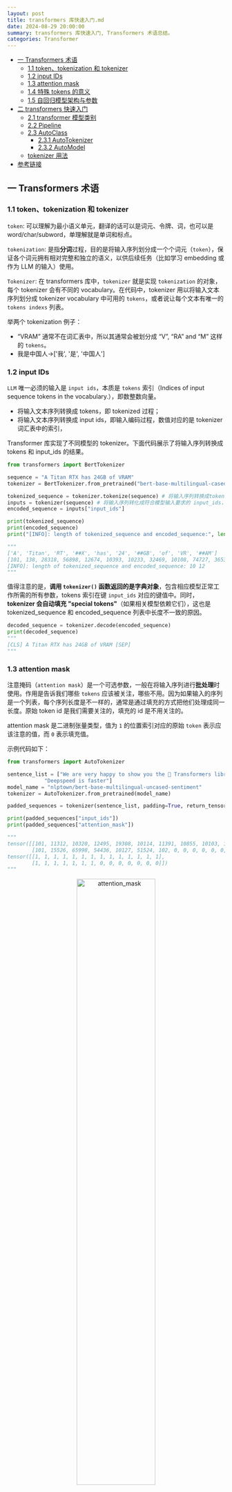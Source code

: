 ```yaml
---
layout: post
title: transformers 库快速入门.md
date: 2024-08-29 20:00:00
summary: transformers 库快速入门, Transformers 术语总结。
categories: Transformer
---
```


- [一 Transformers 术语](#一-transformers-术语)
  - [1.1 token、tokenization 和 tokenizer](#11-tokentokenization-和-tokenizer)
  - [1.2 input IDs](#12-input-ids)
  - [1.3 attention mask](#13-attention-mask)
  - [1.4 特殊 tokens 的意义](#14-特殊-tokens-的意义)
  - [1.5 自回归模型架构与参数](#15-自回归模型架构与参数)
- [二 transformers 快速入门](#二-transformers-快速入门)
  - [2.1 transformer 模型类别](#21-transformer-模型类别)
  - [2.2 Pipeline](#22-pipeline)
  - [2.3 AutoClass](#23-autoclass)
    - [2.3.1 AutoTokenizer](#231-autotokenizer)
    - [2.3.2 AutoModel](#232-automodel)
  - [tokenizer 用法](#tokenizer-用法)
- [参考链接](#参考链接)

## 一 Transformers 术语

### 1.1 token、tokenization 和 tokenizer

`token`: 可以理解为最小语义单元，翻译的话可以是词元、令牌、词，也可以是 word/char/subword，单理解就是单词和标点。

`tokenization`: 是指**分词**过程，目的是将输入序列划分成一个个词元（`token`），保证各个词元拥有相对完整和独立的语义，以供后续任务（比如学习 embedding 或作为 LLM 的输入）使用。

`Tokenizer`: 在 transformers 库中，`tokenizer` 就是实现 `tokenization` 的对象，每个 tokenizer 会有不同的 vocabulary。在代码中，tokenizer 用以将输入文本序列划分成 tokenizer vocabulary 中可用的 `tokens`，或者说让每个文本有唯一的 `tokens indexs` 列表。

举两个 tokenization 例子：

- “VRAM” 通常不在词汇表中，所以其通常会被划分成 “V”, “RA” and “M” 这样的 `tokens`。
- 我是中国人->['我', '是', '中国人']

### 1.2 input IDs

`LLM` 唯一必须的输入是 `input ids`，本质是 `tokens` 索引（Indices of input sequence tokens in the vocabulary.），即数整数向量。

- 将输入文本序列转换成 tokens，即 tokenized 过程；
- 将输入文本序列转换成 input ids，即输入编码过程，数值对应的是 tokenizer 词汇表中的索引，

Transformer 库实现了不同模型的 tokenizer。下面代码展示了将输入序列转换成 tokens 和 input_ids 的结果。

```python
from transformers import BertTokenizer

sequence = "A Titan RTX has 24GB of VRAM"
tokenizer = BertTokenizer.from_pretrained("bert-base-multilingual-cased") 

tokenized_sequence = tokenizer.tokenize(sequence) # 将输入序列转换成tokens，tokenized 过程
inputs = tokenizer(sequence) # 将输入序列转化成符合模型输入要求的 input_ids，编码过程
encoded_sequence = inputs["input_ids"]

print(tokenized_sequence)
print(encoded_sequence)
print("[INFO]: length of tokenized_sequence and encoded_sequence:", len(tokenized_sequence), len(encoded_sequence))

"""
['A', 'Titan', 'RT', '##X', 'has', '24', '##GB', 'of', 'VR', '##AM']
[101, 138, 28318, 56898, 12674, 10393, 10233, 32469, 10108, 74727, 36535, 102]
[INFO]: length of tokenized_sequence and encoded_sequence: 10 12
"""
```

值得注意的是，**调用 `tokenizer()` 函数返回的是字典对象**，包含相应模型正常工作所需的所有参数，tokens 索引在键 `input_ids` 对应的键值中。同时，**tokenizer 会自动填充 "special tokens"**（如果相关模型依赖它们），这也是 tokenized_sequence 和 encoded_sequence 列表中长度不一致的原因。

```python
decoded_sequence = tokenizer.decode(encoded_sequence)
print(decoded_sequence)
"""
[CLS] A Titan RTX has 24GB of VRAM [SEP]
"""
```

### 1.3 attention mask

注意掩码（`attention mask`）是一个可选参数，一般在将输入序列进行**批处理**时使用。作用是告诉我们哪些 `tokens` 应该被关注，哪些不用。因为如果输入的序列是一个列表，每个序列长度是不一样的，通常是通过填充的方式把他们处理成同一长度。原始 token id 是我们需要关注的，填充的 id 是不用关注的。

attention mask 是二进制张量类型，值为 `1` 的位置索引对应的原始 `token` 表示应该注意的值，而 `0` 表示填充值。

示例代码如下：

```python
from transformers import AutoTokenizer

sentence_list = ["We are very happy to show you the 🤗 Transformers library.",
            "Deepspeed is faster"]
model_name = "nlptown/bert-base-multilingual-uncased-sentiment"
tokenizer = AutoTokenizer.from_pretrained(model_name)

padded_sequences = tokenizer(sentence_list, padding=True, return_tensors="pt") # 字典类型

print(padded_sequences["input_ids"])
print(padded_sequences["attention_mask"])

"""
tensor([[101, 11312, 10320, 12495, 19308, 10114, 11391, 10855, 10103, 100, 58263, 13299, 119, 102],
        [101, 15526, 65998, 54436, 10127, 51524, 102, 0, 0, 0, 0, 0, 0, 0]])
tensor([[1, 1, 1, 1, 1, 1, 1, 1, 1, 1, 1, 1, 1, 1],
        [1, 1, 1, 1, 1, 1, 1, 0, 0, 0, 0, 0, 0, 0]])
"""
```

<center>
<img src="../images/transformers_basic/attention_mask.png" width="60%" alt="attention_mask">
</center>

### 1.4 特殊 tokens 的意义

我们在模型的 checkpoints 目录下的配置文件中，经常能看到 eop_token、pad_token、bos_token、eos_token 这些与文本序列处理相关的特殊 `token`，它们代表的意义如下:

1. `bos_token`（ Beginning of Sentence Token）：序列开始标记，它表示文本序列的起始位置。
2. `eos_token`（ End of Sentence Token）：**序列结束标记**，它表示文本序列的结束位置。
3. `eop_token`（End of Paragraph Token）段落的结束标志，是用于表示段落结束的特殊标记。
4. `pad_token`（Padding Token）：填充标记，它用于将文本序列填充到相同长度时使用的特殊 token。

### 1.5 自回归模型架构与参数

decoder 模型也称为自回归（auto-regressive）模型、causal language models，其按顺序阅读输入文本并必须预测下一个单词，在训练中会阅读**添加掩码的句子**。

- **架构**：模型的骨架，包含每个层的类别及定义、各个层的连接方式等等内容。
- **Checkpoints**：给定架构中会被加载的权重。
- **模型**：一个笼统的术语，没有“架构”或“参数”那么精确：它可以指两者。

## 二 transformers 快速入门

[Transformers](https://github.com/huggingface/transformers) 库提供创建 transformer 模型和加载使用共享模型的功能；另外，[模型中心（hub）](https://huggingface.co/models)包含数千个可以任意下载和使用的预训练模型，也支持用户上传模型到 Hub。

Transformers 库的 `API` 主要包括以下三种：

1. **MAIN CLASSES**：主要包括配置(configuration)、模型(model)、分词器(tokenizer)和流水线(pipeline)这几个最重要的类。
2. **MODELS**：库中和每个模型实现有关的类和函数。
3. **INTERNAL HELPERS**：内部使用的工具类和函数。

### 2.1 transformer 模型类别

Transformer 模型架构主要由两个部件组成：

- **Encoder (左侧)**: 编码器接收输入并构建其表示（其特征）。这意味着对模型进行了优化，以从输入中获得理解。
- **Decoder (右侧)**: 解码器使用编码器的表示（特征）以及其他输入来生成目标序列。这意味着该模型已针对生成输出进行了优化。

<img src="../images/transformers_basic/transformers_blocks.svg" width="55%" alt="transformer blocks">

上述两个部件中的每一个都可以作为模型架构独立使用，具体取决于任务：

- **Encoder-only models**: 也叫自动编码 Transformer 模型，如 BERT-like 系列模型，适用于需要理解输入的任务。如句子分类和命名实体识别。
- **Decoder-only models**: 也叫自回归 Transformer 模型，如 GPT-like 系列模型。适用于生成任务，如**文本生成**。
- **Encoder-decoder models** 或者 **sequence-to-sequence models**: 也被称作序列到序列的 Transformer 模型，如 BART/T5-like 系列模型。适用于需要根据输入进行生成的任务，如翻译或摘要。

下表总结了目前的 transformers 架构模型类别、示例以及适用任务：

| 模型          | 示例                                       | 任务                                     |
| ------------- | ------------------------------------------ | ---------------------------------------- |
| 编码器        | ALBERT, BERT, DistilBERT, ELECTRA, RoBERTa | 句子分类、命名实体识别、从文本中提取答案 |
| 解码器        | CTRL, GPT, GPT-2, Transformer XL           | 文本生成                                 |
| 编码器-解码器 | BART, T5, Marian, mBART                    | 文本摘要、翻译、生成问题的回答           |

### 2.2 Pipeline

Transformers 库支持通过 pipeline() 函数设置 `task` 任务类型参数，来跑通不同模型的推理，可实现一行代码跑通跨不同模态的多种任务，其支持的任务列表如下：

| **任务**     | **描述**                                                 | **模态**        | **Pipeline**                                  |
| ------------ | -------------------------------------------------------- | --------------- | --------------------------------------------- |
| 文本分类     | 为给定的文本序列分配一个标签                             | NLP             | pipeline(task="sentiment-analysis")           |
| 文本生成     | 根据给定的提示生成文本                                   | NLP             | pipeline(task="text-generation")              |
| 命名实体识别 | 为序列里的每个token分配一个标签(人, 组织, 地址等等)      | NLP             | pipeline(task="ner")                          |
| 问答系统     | 通过给定的上下文和问题, 在文本中提取答案                 | NLP             | pipeline(task="question-answering")           |
| 掩盖填充     | 预测出正确的在序列中被掩盖的token                        | NLP             | pipeline(task="fill-mask")                    |
| 文本摘要     | 为文本序列或文档生成总结                                 | NLP             | pipeline(task="summarization")                |
| 文本翻译     | 将文本从一种语言翻译为另一种语言                         | NLP             | pipeline(task="translation")                  |
| 图像分类     | 为图像分配一个标签                                       | Computer vision | pipeline(task="image-classification")         |
| 图像分割     | 为图像中每个独立的像素分配标签(支持语义、全景和实例分割) | Computer vision | pipeline(task="image-segmentation")           |
| 目标检测     | 预测图像中目标对象的边界框和类别                         | Computer vision | pipeline(task="object-detection")             |
| 音频分类     | 给音频文件分配一个标签                                   | Audio           | pipeline(task="audio-classification")         |
| 自动语音识别 | 将音频文件中的语音提取为文本                             | Audio           | pipeline(task="automatic-speech-recognition") |
| 视觉问答     | 给定一个图像和一个问题，正确地回答有关图像的问题         | Multimodal      | pipeline(task="vqa")                          |

<img src="../images/transformers_basic/transformers_model_hub.png" width="60%" alt="Hub models">

以下代码是通过 pipeline 函数实现对文本的情绪分类。

```python
from transformers import pipeline

classifier = pipeline("sentiment-analysis")
print(classifier("I've been waiting for a HuggingFace course my whole life."))
# [{'label': 'POSITIVE', 'score': 0.9598049521446228}]
```

在 `NLP` 问题中，除了使用 `pipeline()`  任务中默认的模型，也可以通过指定 `model` 和 `tokenizer` 参数来自动查找相关模型。

### 2.3 AutoClass

Pipeline() 函数背后实际是通过 “AutoClass” 类，实现**通过预训练模型的名称或路径自动查找其架构**的快捷方式。通过为任务选择合适的 `AutoClass` 和它关联的预处理类，来重现使用 `pipeline()` 的结果。

#### 2.3.1 AutoTokenizer

分词器（`tokenizer`）的作用是负责预处理文本，将输入文本（input prompt）转换为**数字数组**（array of numbers）来作为模型的输入。`tokenization` 过程主要的规则包括：如何拆分单词和什么样级别的单词应该被拆分。值得注意的是，实例化 tokenizer 和 model 必须是同一个模型名称或者 `checkpoints` 路径。

对于 `LLM` ，通常还是使用 `AutoModel` 和 `AutoTokenizer` 来加载预训练模型和它关联的分词器。

```py
from transformers import AutoModel, AutoTokenizer
tokenizer = LlamaTokenizer.from_pretrained(model_name_or_path)
model = AutoModel.from_pretrained(model_name_or_path, torch_dtype=torch.float16)
```

一般使用 `AutoTokenizer` 加载分词器（`tokenizer`）:

```python
from transformers import AutoTokenizer

model_name = "nlptown/bert-base-multilingual-uncased-sentiment"
tokenizer = AutoTokenizer.from_pretrained(model_name)

encoding = tokenizer("We are very happy to show you the 🤗 Transformers library.")
print(encoding)

"""
{'input_ids': [101, 11312, 10320, 12495, 19308, 10114, 11391, 10855, 10103, 100, 58263, 13299, 119, 102], 
'token_type_ids': [0, 0, 0, 0, 0, 0, 0, 0, 0, 0, 0, 0, 0, 0], 
'attention_mask': [1, 1, 1, 1, 1, 1, 1, 1, 1, 1, 1, 1, 1, 1]}
"""
```

`tokenizer` 的返回是包含了如下“键”的字典：

- [input_ids](https://huggingface.co/docs/transformers/v4.29.1/zh/glossary#input-ids): 用数字表示的 `token`。
- [attention_mask](https://huggingface.co/docs/transformers/v4.29.1/zh/.glossary#attention-mask): 应该关注哪些 `token` 的指示。

tokenizer() 函数还**支持列表作为输入，并可填充和截断文本, 返回具有统一长度的批次**：

```python
pt_batch = tokenizer(
    ["We are very happy to show you the 🤗 Transformers library.", "We hope you don't hate it."],
    padding=True,
    truncation=True,
    max_length=512,
    return_tensors="pt",
)
```

#### 2.3.2 AutoModel

Transformers 提供了一种简单统一的方式来加载预训练的模型实例，即可以像加载 `AutoTokenizer` 一样加载 `AutoModel`，我们所需要提供的必须参数只有模型名称或者 `checkpoints` 路径，即只需输入初始化的 checkpoint(检查点)或者模型名称就可以返回正确的模型体系结构。示例代码如下所示:

```python
from transformers import AutoTokenizer, AutoModelForSequenceClassification
from torch import nn

model_name = "nlptown/bert-base-multilingual-uncased-sentiment"
tokenizer = AutoTokenizer.from_pretrained(model_name) # 会下载 vocab.txt 词表

# ["We are very happy to show you the 🤗 Transformers library.", "We hope you don't hate it."],
pt_batch = tokenizer(
    "We are very happy to show you the 🤗 Transformers library.", "We hope you don't hate it.",
    padding=True,
    truncation=True,
    max_length=512,
    return_tensors="pt",
)

pt_model = AutoModelForSequenceClassification.from_pretrained(model_name) # 会下载 pytorch_model.bin 模型权重

pt_outputs = pt_model(**pt_batch) # ** 可解包 pt_batch 字典
pt_predictions = nn.functional.softmax(pt_outputs.logits, dim=-1) # 在 logits上应用softmax函数来查询概率

print(pt_predictions)
print(pt_model.config.id2label) # {0: '1 star', 1: '2 stars', 2: '3 stars', 3: '4 stars', 4: '5 stars'}
```

> 注意，Transformers 模型默认情况下是需要多个句子。虽然这里输入看起来是一个句子，但实际 `tokenizer` 不仅将 input ids 列表转换为张量，还在其顶部添加了一个维度（`batch` 维度）。

程序运行结果输出如下所示。

```bash
tensor([[0.0021, 0.0018, 0.0115, 0.2121, 0.7725],
       [0.2084, 0.1826, 0.1969, 0.1755, 0.2365]], grad_fn=<SoftmaxBackward0>)
```

### tokenizer 用法

使用分词器（tokenizer）**将输入文本转换为模型可处理的张量形式**。

```python
encoded_inputs = tokenizer.encode(input_text, return_tensors='pt')
```
作用： 将原始文本 `input_text` 转换为模型可接受的输入格式。

参数：

- `input_text`：待处理的原始文本字符串, 可以是字符串、字符串列表、token id 列表。类型要求：`Union[TextInput, PreTokenizedInput, EncodedInput]`
- `return_tensors='pt'`：指定返回 PyTorch 的张量格式。

返回值： 一个包含编码后文本的张量，形状为 (batch_size, sequence_length)。
- `batch_size`：输入文本的数量。对于单个输入文本，batch_size 为 1。
- `sequence_length`：编码后文本的长度，即标记（token）的数量。

## 参考链接

1. [HuggingFace Transformers 官方文档](https://huggingface.co/docs/transformers/v4.29.1/zh/quicktour)
2. [NLP Course](https://huggingface.co/learn/nlp-course/zh-CN/chapter1/1)
3. [NLP领域中的token和tokenization到底指的是什么](https://www.zhihu.com/question/64984731)
